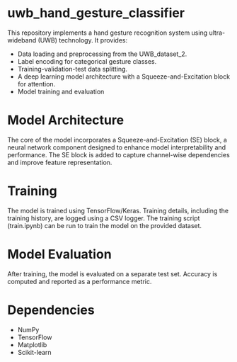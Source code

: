 # uwb_hand_gesture_classifier
This repository implements a hand gesture recognition system using ultra-wideband (UWB) technology. It provides:

- Data loading and preprocessing from the UWB_dataset_2.  
- Label encoding for categorical gesture classes.  
- Training-validation-test data splitting.  
- A deep learning model architecture with a Squeeze-and-Excitation block for attention.  
- Model training and evaluation 

# **Model Architecture**
The core of the model incorporates a Squeeze-and-Excitation (SE) block, a neural network component designed to enhance model interpretability and performance. The SE block is added to capture channel-wise dependencies and improve feature representation.

# **Training**
The model is trained using TensorFlow/Keras. Training details, including the training history, are logged using a CSV logger. The training script (train.ipynb) can be run to train the model on the provided dataset.

# **Model Evaluation**
After training, the model is evaluated on a separate test set. Accuracy is computed and reported as a performance metric.

# **Dependencies**
- NumPy  
- TensorFlow  
- Matplotlib  
- Scikit-learn
